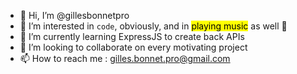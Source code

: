 - 👋 Hi, I’m @gillesbonnetpro
- 👀 I’m interested in `code`, obviously, and in <mark>playing music</mark> as well :guitar:
- 🌱 I’m currently learning ExpressJS to create back APIs
- 💞️ I’m looking to collaborate on every motivating project
- 📫 How to reach me : gilles.bonnet.pro@gmail.com

<!---
gillesbonnetpro/gillesbonnetpro is a ✨ special ✨ repository because its `README.md` (this file) appears on your GitHub profile.
You can click the Preview link to take a look at your changes.
--->
